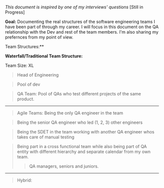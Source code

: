 *This document is inspired by one of my interviews' questions* 
[Still in Progress]

**Goal:**
Documenting the real structures of the software engineering teams I have been part of through my career. I will focus in this document on the QA relationship with the Dev and rest of the team members. I'm also sharing my prefernces from my point of view. 

Team Structures:**

**Waterfall/Traditional Team Structure:**

Team Size: XL 
> Head of Engineering

> Pool of dev

> QA Team: Pool of QAs who test different projects of the same product. 
-----------
> Agile Teams:
> Being the only QA engineer in the team

> Being the senior QA engineer who led (1, 2, 3) other engineers

> Being the SDET in the team working with another QA engineer whos takes care of manual testing

> Being part in a cross functional team while also being part of QA entity with different hierarchy and separate calendar from my own team. 
>> QA managers, seniors and juniors. 
---------------------------------------------------
> Hybrid:
